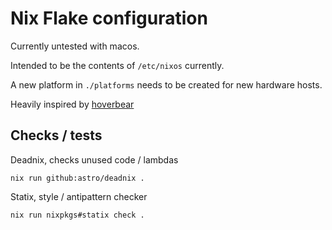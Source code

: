 # Nix Flake configuration

Currently untested with macos.

Intended to be the contents of `/etc/nixos` currently.

A new platform in `./platforms` needs to be created for new hardware hosts.

Heavily inspired by [hoverbear](https://github.com/Hoverbear-Consulting/flake)

## Checks / tests

Deadnix, checks unused code / lambdas

```shell-session
nix run github:astro/deadnix .
```

Statix, style / antipattern checker

```shell-session
nix run nixpkgs#statix check .
```


